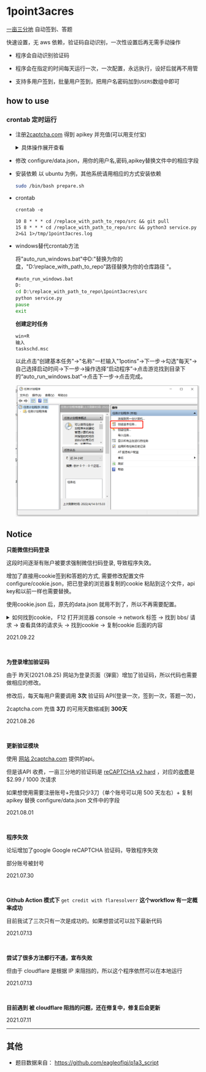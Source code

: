 # 1point3acres

[一亩三分地](https://www.1point3acres.com/bbs/) 自动签到、答题

快速设置，无 aws 依赖，验证码自动识别，一次性设置后再无需手动操作

* 程序会自动识别验证码

* 程序会在指定的时间每天运行一次，一次配置，永远执行，设好后就再不用管

* 支持多用户签到，批量用户签到，把用户名密码加到`USERS`数组中即可

## how to use

### crontab 定时运行

* 注册[2captcha.com](https://2captcha.com?from=12332166) 得到 apikey 并充值(可以用支付宝)
    <details>
    <summary>具体操作展开查看</summary>
    
    ![](screenshots/2captcha.png)
    </details>
* 修改 configure/data.json，用你的用户名,密码,apikey替换文件中的相应字段

* 安装依赖
  以 ubuntu 为例，其他系统请用相应的方式安装依赖
    ```bash
    sudo /bin/bash prepare.sh
    ```
  
* crontab
    ```
    crontab -e
    ```
    ```text
    10 8 * * * cd /replace_with_path_to_repo/src && git pull
    15 8 * * * cd /replace_with_path_to_repo/src && python3 service.py 2>&1 1>/tmp/1point3acres.log
    ```
    
* windows替代crontab方法
    
    将"auto_run_windows.bat"中D:"替换为你的盘，"D:\replace_with_path_to_repo"路径替换为你的仓库路径 "。
    
    ```bat
    #auto_run_windows.bat
    D:
    cd D:\replace_with_path_to_repo\1point3acres\src
    python service.py 
    pause
    exit
    ```
    
    **创建定时任务**
    
    ```text
    win+R
    输入 
    taskschd.msc
    ```
    
    以此点击“创建基本任务"->"名称"一栏输入"1potins"->下一步->勾选"每天"->自己选择启动时间->下一步->操作选择“启动程序”->点击游览找到目录下的“auto_run_windows.bat”->点击下一步->点击完成。
    
    ![](screenshots/win_taskschd.png)


## Notice
**只能微信扫码登录**

这段时间逐渐有账户被要求强制微信扫码登录, 导致程序失效。

增加了直接用cookie签到和答题的方式, 需要修改配置文件configure/cookie.json，把已登录的浏览器复制的cookie 粘贴到这个文件，api key和以前一样也需要替换。

使用cookie.json 后，原先的data.json 就用不到了，所以不再需要配置。

<details>
<summary> 如何找到cookie， F12 打开浏览器 console -> network 标签 -> 找到 bbs/ 请求 -> 查看具体的请求头 -> 找到cookie -> 复制cookie 后面的内容 </summary>

![](screenshots/cookie.png)
</details>

2021.09.22

<br>

**为登录增加验证码**

由于 昨天(2021.08.25) 网站为登录页面（弹窗）增加了验证码，所以代码也需要做相应的修改。

修改后，每天每用户需要调用 **3次** 验证码 API(登录一次，签到一次，答题一次)，

2captcha.com 充值 **3刀** 的可用天数缩减到 **300天**

2021.08.26

<br>

**更新验证模块**

使用 [网站 2captcha.com](https://2captcha.com?from=12332166) 提供的api。

但是该API 收费，一亩三分地的验证码是 [reCAPTCHA v2 hard](https://2captcha.com/demo) ，对应的[收费](https://2captcha.com/2captcha-api)是 $2.99 / 1000 次请求

如果想使用需要注册账号+充值只少3刀（单个账号可以用 500 天左右）+ 复制 apikey 替换 configure/data.json 文件中的字段

2021.08.01

<br>

**程序失效**

论坛增加了google Google reCAPTCHA 验证码，导致程序失效

部分账号被封号

2021.07.30

<br>

**Github Action 模式下** `get credit with flaresolverr` **这个workflow 有一定概率成功**

目前我试了三次只有一次是成功的。如果想尝试可以拉下最新代码

2021.07.13

<br>

**尝试了很多方法都行不通，宣布失败**

但由于 cloudflare 是根据 IP 来阻挡的，所以这个程序依然可以在本地运行 

2021.07.13

<br>

**目前遇到 被 cloudflare 阻挡的问题，还在修复中，修复后会更新**

2021.07.11

---



## 其他

* 题目数据来自： https://github.com/eagleoflqj/p1a3_script

